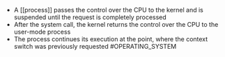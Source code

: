 * A [[process]] passes the control over the CPU to the kernel and is suspended until the request is completely processed
* After the system call, the kernel returns the control over the CPU to the user-mode process
* The process continues its execution at the point, where the context switch was previously requested
#OPERATING_SYSTEM 